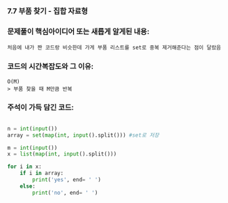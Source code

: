 ### 7.7 부품 찾기 - 집합 자료형

### 문제풀이 핵심아이디어 또는 새롭게 알게된 내용: 
    처음에 내가 짠 코드랑 비슷한데 가게 부품 리스트를 set로 중복 제거해준다는 점이 달랐음

            
### 코드의 시간복잡도와 그 이유:    
    O(M)
    > 부품 찾을 때 M만큼 반복

### 주석이 가득 담긴 코드:
```python

n = int(input())
array = set(map(int, input().split())) #set로 저장

m = int(input())
x = list(map(int, input().split()))

for i in x:
    if i in array:
        print('yes', end= ' ')
    else:
        print('no', end= ' ')

```
